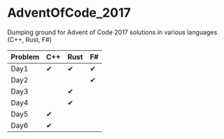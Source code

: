 # AdventOfCode_2017
Dumping ground for Advent of Code 2017 solutions in various languages (C++, Rust, F#)

| Problem | C++ | Rust | F# |
|---------|-----|------|----|
| Day1    |  ✔  |  ✔   |  ✔ |
| Day2    |     |      |  ✔ |
| Day3    |     |  ✔   |    |
| Day4    |     |  ✔   |    |
| Day5    |  ✔  |      |    |
| Day6    |  ✔  |      |    |
